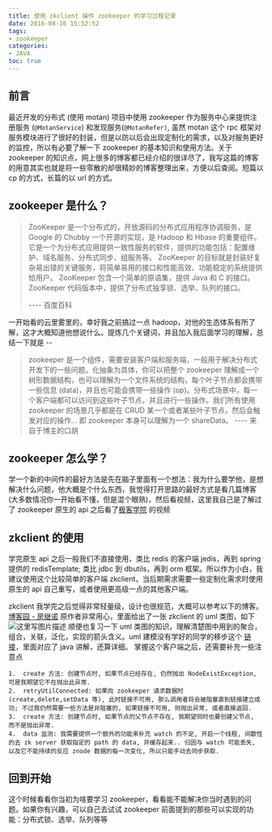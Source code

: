 ```yaml
---
title: 使用 zkclient 操作 zookeeper 的学习过程记录
date: 2016-08-16 15:52:52
tags: 
- zookeeper
categories: 
- JAVA
toc: true
---
```


前言
--

最近开发的分布式 (使用 motan) 项目中使用 zookeeper 作为服务中心来提供注册服务 (`@MotanService`) 和发现服务(`@MotanRefer)`, 虽然 motan 这个 rpc 框架对服务模块进行了很好的封装，但是以防以后会出现定制化的需求，以及对服务更好的监控，所以有必要了解一下 zookeeper 的基本知识和使用方法。关于 zookeeper 的知识点，网上很多的博客都已经介绍的很详尽了，我写这篇的博客的用意其实也就是将一些零散的却很精妙的博客整理出来，方便以后查阅。短篇以 cp 的方式，长篇的以 url 的方式。

zookeeper 是什么？
-------------


> ZooKeeper 是一个分布式的，开放源码的分布式应用程序协调服务，是 Google 的 Chubby 一个开源的实现，是 Hadoop 和 Hbase 的重要组件。它是一个为分布式应用提供一致性服务的软件，提供的功能包括：配置维护、域名服务、分布式同步、组服务等。
> ZooKeeper 的目标就是封装好复杂易出错的关键服务，将简单易用的接口和性能高效、功能稳定的系统提供给用户。
> ZooKeeper 包含一个简单的原语集，提供 Java 和 C 的接口。 ZooKeeper 代码版本中，提供了分布式独享锁、选举、队列的接口。
>
> ---- 百度百科

一开始看的云里雾里的，幸好我之前搞过一点 hadoop，对他的生态体系有所了解，这才大概知道他想说什么。提炼几个关键词，并且加入我后面学习的理解，总结一下就是 --

> zookeeper 是一个组件，需要安装客户端和服务端，一般用于解决分布式开发下的一些问题。化抽象为具体，你可以把整个 zookeeper 理解成一个树形数据结构，也可以理解为一个文件系统的结构，每个叶子节点都会携带一些信息 (data)，并且也可能会携带一些操作 (op)。分布式场景中，每一个客户端都可以访问到这些叶子节点，并且进行一些操作。我们所有使用 zookeeper 的场景几乎都是在 CRUD 某一个或者某些叶子节点，然后会触发对应的操作... 即 zookeeper 本身可以理解为一个 shareData。
> ---- 来自于博主的口胡

zookeeper 怎么学？
-------------
学一个新的中间件的最好方法是先在脑子里面有一个想法：我为什么要学他，是想解决什么问题，他大概是个什么东西，我觉得打开思路的最好方式是看几篇博客 (大多数情况你一开始看不懂，但是混个眼熟)，然后看视频，这里我自己是了解过了 zookeeper 原生的 api 之后看了[极客学院](http://www.jikexueyuan.com/course/zookeeper/) 的视频

<!-- more -->

zkclient 的使用
-----------
学完原生 api 之后一般我们不直接使用，类比 redis 的客户端 jedis，再到 spring 提供的 redisTemplate; 类比 jdbc 到 dbutils，再到 orm 框架。所以作为小白，我建议使用这个比较简单的客户端 zkclient，当后期需求需要一些定制化需求时使用原生的 api 自己重写，或者使用更高级一点的其他客户端。

zkclient 我学完之后觉得非常轻量级，设计也很规范，大概可以参考以下的博客。
[博客园 - 房继诺](http://www.cnblogs.com/f1194361820/p/5575206.html)
原作者非常用心，里面给出了一张 zkclient 的 uml 类图，如下
![这里写图片描述](http://img.blog.csdn.net/20170204020203065?watermark/2/text/aHR0cDovL2Jsb2cuY3Nkbi5uZXQvdTAxMzgxNTU0Ng==/font/5a6L5L2T/fontsize/400/fill/I0JBQkFCMA==/dissolve/70/gravity/SouthEast)
顺便也复习一下 uml 类图的知识，理解清楚图中用到的聚合，组合，关联，泛化，实现的箭头含义。uml 建模没有学好的同学的移步这个 [链接](http://justsee.iteye.com/blog/808799)，里面对应了 java 讲解，还算详细。
掌握这个客户端之后，还需要补充一些注意点

    1.  create 方法: 创建节点时, 如果节点已经存在, 仍然抛出 NodeExistException, 可是我期望它不在抛出此异常.
    2.  retryUtilConnected: 如果向 zookeeper 请求数据时 (create,delete,setData 等), 此时链接不可用, 那么调用者将会被阻塞直到链接建立成功; 不过我仍然需要一些方法是非阻塞的, 如果链接不可用, 则抛出异常, 或者直接返回.
    3.  create 方法: 创建节点时, 如果节点的父节点不存在, 我期望同时也要创建父节点, 而不是抛出异常.
    4.  data 监测: 我需要提供一个额外的功能来补充 watch 的不足, 开启一个线程, 间歇性的去 zk server 获取指定的 path 的 data, 并缓存起来.. 归因与 watch 可能丢失, 以及它不能持续的反应 znode 数据的每一次变化, 所以只能手动去同步获取.

回到开始
----
这个时候看看你当初为啥要学习 zookeeper，看看能不能解决你当时遇到的问题。如果你有兴趣，可以自己去试试 zookeeper 前面提到的那些可以实现的功能：分布式锁、选举、队列等等

